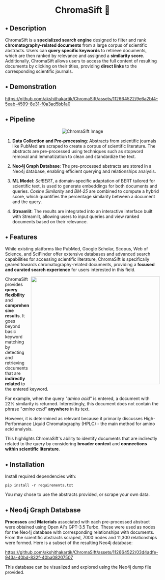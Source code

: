 <h1 align="center">ChromaSift 🧪</h1>


## • Description

ChromaSift is a **specialized search engine** designed to filter and rank **chromatography-related documents** from a large corpus of scientific abstracts. Users can **query specific keywords** to retrieve documents, which are then ranked by relevance and assigned a **similarity score**. Additionally, ChromaSift allows users to access the full content of resulting documents by clicking on their titles, providing **direct links** to the corresponding scientific journals.


## • Demonstration

https://github.com/akshithakartik/ChromaSift/assets/112664522/9e6a2bf4-5eab-4599-8e31-f0a3ad5bb1a0

## • Pipeline

<p align="center">
  <img src="https://github.com/akshithakartik/ChromaSift/assets/112664522/60441492-86e6-4678-acf3-c1537d4b71a3" alt="ChromaSift Image">
</p>

1) **Data Collection and Pre-processing**: Abstracts from scientific journals like PubMed are scraped to create a corpus of scientific literature. The abstracts are pre-processed using techniques such as stopword removal and lemmatization to clean and standardize the text.

2) **Neo4j Graph Database**: The pre-processed abstracts are stored in a Neo4j database, enabling efficient querying and relationships analysis.

3) **ML Model**: *SciBERT*, a domain-specific adaptation of BERT tailored for scientific text, is used to generate embeddings for both documents and queries. *Cosine Similarity* and *BM-25* are combined to compute a hybrid score, which quantifies the percentage similarity between a document and the query.

4) **Streamlit**: The results are integrated into an interactive interface built with Streamlit, allowing users to input queries and view ranked documents based on their relevance.

## • Features

While existing platforms like PubMed, Google Scholar, Scopus, Web of Science, and SciFinder offer extensive databases and advanced search capabilities for accessing scientific literature, ChromaSift is specifically geared towards chromatography-related documents, providing a **focused and curated search experience** for users interested in this field.

<img src="https://github.com/akshithakartik/ChromaSift/assets/112664522/16085d81-cff0-4059-8cf5-aad58f0d0e95" align="right" height="350" width="420" />

ChromaSift provides **query flexibility** and **comprehensive results**. It goes beyond basic keyword matching by detecting and retrieving documents that are **indirectly related** to the entered keyword. 

For example, when the query "*amino acid*" is entered, a document with 22% similarity is returned. 
Interestingly, this document does not contain the phrase "*amino acid*" **anywhere** in its text. 

However, it is determined as relevant because it primarily discusses High-Performance Liquid Chromatography (HPLC) - the main method for amino acid analysis. 

This highlights ChromaSift's ability to identify documents that are indirectly related to the query by considering **broader context** and **connections within scientific literature**.

## • Installation

Install required dependencies with:

`pip install -r requirements.txt`

You may chose to use the abstracts provided, or scrape your own data.

## • Neo4j Graph Database

**Processes** and **Materials** associated with each pre-processed abstract were obtained using Open AI's GPT-3.5 Turbo. These were used as nodes for the Neo4j database with corresponding relationships with documents. From the scientific abstracts scraped, 7000 nodes and 11,300 relationships were formed. Here is a subset of the resulting Neo4j database:

https://github.com/akshithakartik/ChromaSift/assets/112664522/03d4adfe-943a-40bd-832f-40ba08207507

This database can be visualized and explored using the Neo4j dump file provided.




